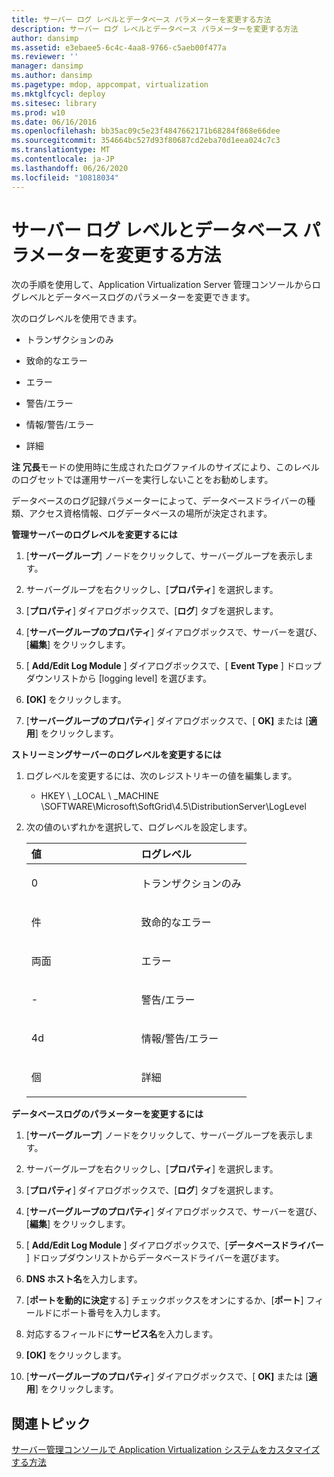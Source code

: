 ```yaml
---
title: サーバー ログ レベルとデータベース パラメーターを変更する方法
description: サーバー ログ レベルとデータベース パラメーターを変更する方法
author: dansimp
ms.assetid: e3ebaee5-6c4c-4aa8-9766-c5aeb00f477a
ms.reviewer: ''
manager: dansimp
ms.author: dansimp
ms.pagetype: mdop, appcompat, virtualization
ms.mktglfcycl: deploy
ms.sitesec: library
ms.prod: w10
ms.date: 06/16/2016
ms.openlocfilehash: bb35ac09c5e23f4847662171b68284f868e66dee
ms.sourcegitcommit: 354664bc527d93f80687cd2eba70d1eea024c7c3
ms.translationtype: MT
ms.contentlocale: ja-JP
ms.lasthandoff: 06/26/2020
ms.locfileid: "10818034"
---
```

# サーバー ログ レベルとデータベース パラメーターを変更する方法


次の手順を使用して、Application Virtualization Server 管理コンソールからログレベルとデータベースログのパラメーターを変更できます。

次のログレベルを使用できます。

-   トランザクションのみ

-   致命的なエラー

-   エラー

-   警告/エラー

-   情報/警告/エラー

-   詳細

**注** **冗長**モードの使用時に生成されたログファイルのサイズにより、このレベルのログセットでは運用サーバーを実行しないことをお勧めします。

 

データベースのログ記録パラメーターによって、データベースドライバーの種類、アクセス資格情報、ログデータベースの場所が決定されます。

**管理サーバーのログレベルを変更するには**

1.  [**サーバーグループ**] ノードをクリックして、サーバーグループを表示します。

2.  サーバーグループを右クリックし、[**プロパティ**] を選択します。

3.  [**プロパティ**] ダイアログボックスで、[**ログ**] タブを選択します。

4.  [**サーバーグループのプロパティ**] ダイアログボックスで、サーバーを選び、[**編集**] をクリックします。

5.  [ **Add/Edit Log Module** ] ダイアログボックスで、[ **Event Type** ] ドロップダウンリストから [logging level] を選びます。

6.  **[OK]** をクリックします。

7.  [**サーバーグループのプロパティ**] ダイアログボックスで、[ **OK]** または [**適用**] をクリックします。

**ストリーミングサーバーのログレベルを変更するには**

1.  ログレベルを変更するには、次のレジストリキーの値を編集します。

    -   HKEY \ _LOCAL \ _MACHINE \\SOFTWARE\\Microsoft\\SoftGrid\\4.5\\DistributionServer\\LogLevel

2.  次の値のいずれかを選択して、ログレベルを設定します。

    <table>
    <colgroup>
    <col width="50%" />
    <col width="50%" />
    </colgroup>
    <thead>
    <tr class="header">
    <th align="left">値</th>
    <th align="left">ログレベル</th>
    </tr>
    </thead>
    <tbody>
    <tr class="odd">
    <td align="left"><p>0</p></td>
    <td align="left"><p>トランザクションのみ</p></td>
    </tr>
    <tr class="even">
    <td align="left"><p>件</p></td>
    <td align="left"><p>致命的なエラー</p></td>
    </tr>
    <tr class="odd">
    <td align="left"><p>両面</p></td>
    <td align="left"><p>エラー</p></td>
    </tr>
    <tr class="even">
    <td align="left"><p>-</p></td>
    <td align="left"><p>警告/エラー</p></td>
    </tr>
    <tr class="odd">
    <td align="left"><p>4d</p></td>
    <td align="left"><p>情報/警告/エラー</p></td>
    </tr>
    <tr class="even">
    <td align="left"><p>個</p></td>
    <td align="left"><p>詳細</p></td>
    </tr>
    </tbody>
    </table>

     

**データベースログのパラメーターを変更するには**

1.  [**サーバーグループ**] ノードをクリックして、サーバーグループを表示します。

2.  サーバーグループを右クリックし、[**プロパティ**] を選択します。

3.  [**プロパティ**] ダイアログボックスで、[**ログ**] タブを選択します。

4.  [**サーバーグループのプロパティ**] ダイアログボックスで、サーバーを選び、[**編集**] をクリックします。

5.  [ **Add/Edit Log Module** ] ダイアログボックスで、[**データベースドライバー** ] ドロップダウンリストからデータベースドライバーを選びます。

6.  **DNS ホスト名**を入力します。

7.  [**ポートを動的に決定**する] チェックボックスをオンにするか、[**ポート**] フィールドにポート番号を入力します。

8.  対応するフィールドに**サービス名**を入力します。

9.  **[OK]** をクリックします。

10. [**サーバーグループのプロパティ**] ダイアログボックスで、[ **OK]** または [**適用**] をクリックします。

## 関連トピック


[サーバー管理コンソールで Application Virtualization システムをカスタマイズする方法](how-to-customize-an-application-virtualization-system-in-the-server-management-console.md)

 

 





